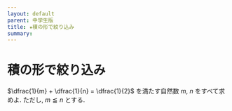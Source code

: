 ```yaml
---
layout: default
parent: 中学生版
title: ★積の形で絞り込み
summary: 
---
```


# 積の形で絞り込み

$\dfrac{1}{m} + \dfrac{1}{n} = \dfrac{1}{2}$ を満たす自然数 $m$, $n$ をすべて求めよ. ただし, $m \leqq n$ とする.